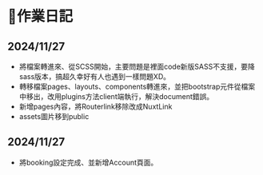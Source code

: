 # 📱作業日記
## 2024/11/27 
- 將檔案轉進來、從SCSS開始，主要問題是裡面code新版SASS不支援，要降sass版本，搞超久幸好有人也遇到一樣問題XD。
- 轉移檔案pages、layouts、components轉進來，並把bootstrap元件從檔案中移出，改用plugins方法client端執行，解決document錯誤。
- 新增pages內容，將Routerlink移除改成NuxtLink
- assets圖片移到public
## 2024/11/27 
- 將booking設定完成、並新增Account頁面。
